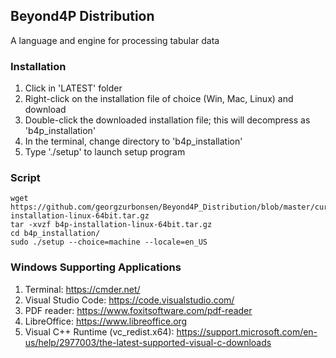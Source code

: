 ## Beyond4P Distribution

A language and engine for processing tabular data

### Installation
1. Click in 'LATEST' folder
2. Right-click on the installation file of choice (Win, Mac, Linux) and download
3. Double-click the downloaded installation file; this will decompress as 'b4p_installation'
4. In the terminal, change directory to 'b4p_installation'
5. Type './setup' to launch setup program

### Script
```text
wget https://github.com/georgzurbonsen/Beyond4P_Distribution/blob/master/current/b4p-installation-linux-64bit.tar.gz
tar -xvzf b4p-installation-linux-64bit.tar.gz
cd b4p_installation/
sudo ./setup --choice=machine --locale=en_US
```

### Windows Supporting Applications
1. Terminal:  https://cmder.net/
2. Visual Studio Code:  https://code.visualstudio.com/
3. PDF reader: https://www.foxitsoftware.com/pdf-reader
4. LibreOffice: https://www.libreoffice.org
5. Visual C++ Runtime (vc_redist.x64):  https://support.microsoft.com/en-us/help/2977003/the-latest-supported-visual-c-downloads

